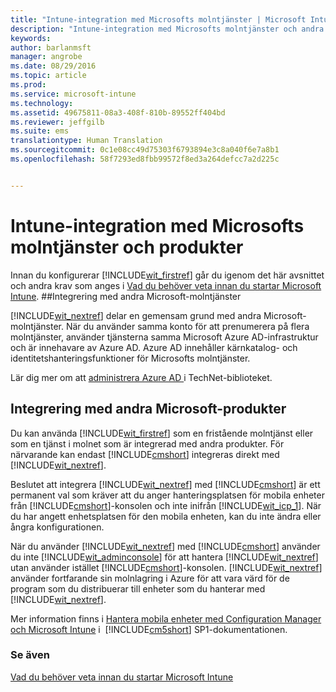 ```yaml
---
title: "Intune-integration med Microsofts molntjänster | Microsoft Intune"
description: "Intune-integration med Microsofts molntjänster och andra Microsoft-produkter"
keywords: 
author: barlanmsft
manager: angrobe
ms.date: 08/29/2016
ms.topic: article
ms.prod: 
ms.service: microsoft-intune
ms.technology: 
ms.assetid: 49675811-08a3-408f-810b-89552ff404bd
ms.reviewer: jeffgilb
ms.suite: ems
translationtype: Human Translation
ms.sourcegitcommit: 0c1e08cc49d75303f6793894e3c8a040f6e7a8b1
ms.openlocfilehash: 58f7293ed8fbb99572f8ed3a264defcc7a2d225c


---
```


# Intune-integration med Microsofts molntjänster och produkter

Innan du konfigurerar [!INCLUDE[wit_firstref](../includes/wit_firstref_md.md)] går du igenom det här avsnittet och andra krav som anges i [Vad du behöver veta innan du startar Microsoft Intune](what-to-know-before-you-start-microsoft-intune.md).
##Integrering med andra Microsoft-molntjänster


[!INCLUDE[wit_nextref](../includes/wit_nextref_md.md)] delar en gemensam grund med andra Microsoft-molntjänster. När du använder samma konto för att prenumerera på flera molntjänster, använder tjänsterna samma Microsoft Azure AD-infrastruktur och är innehavare av Azure AD. Azure AD innehåller kärnkatalog- och identitetshanteringsfunktioner för Microsofts molntjänster.

Lär dig mer om att [administrera Azure AD ](http://technet.microsoft.com/library/hh967611.aspx) i TechNet-biblioteket.

## Integrering med andra Microsoft-produkter
Du kan använda [!INCLUDE[wit_firstref](../includes/wit_firstref_md.md)] som en fristående molntjänst eller som en tjänst i molnet som är integrerad med andra produkter. För närvarande kan endast [!INCLUDE[cmshort](../includes/cmshort_md.md)] integreras direkt med [!INCLUDE[wit_nextref](../includes/wit_nextref_md.md)].

Beslutet att integrera [!INCLUDE[wit_nextref](../includes/wit_nextref_md.md)] med [!INCLUDE[cmshort](../includes/cmshort_md.md)] är ett permanent val som kräver att du anger hanteringsplatsen för mobila enheter från [!INCLUDE[cmshort](../includes/cmshort_md.md)]-konsolen och inte inifrån [!INCLUDE[wit_icp_1](../includes/wit_icp_1_md.md)]. När du har angett enhetsplatsen för den mobila enheten, kan du inte ändra eller ångra konfigurationen.

När du använder [!INCLUDE[wit_nextref](../includes/wit_nextref_md.md)] med [!INCLUDE[cmshort](../includes/cmshort_md.md)] använder du inte [!INCLUDE[wit_adminconsole](../includes/wit_adminconsole_md.md)] för att hantera [!INCLUDE[wit_nextref](../includes/wit_nextref_md.md)] utan använder istället [!INCLUDE[cmshort](../includes/cmshort_md.md)]-konsolen. [!INCLUDE[wit_nextref](../includes/wit_nextref_md.md)] använder fortfarande sin molnlagring i Azure för att vara värd för de program som du distribuerar till enheter som du hanterar med [!INCLUDE[wit_nextref](../includes/wit_nextref_md.md)].

Mer information finns i [Hantera mobila enheter med Configuration Manager och Microsoft Intune](http://msdn.microsoft.com/library/2c6bd0e5-d436-41c8-bf38-30152d76be10) i  [!INCLUDE[cm5short](../includes/cm5short_md.md)] SP1-dokumentationen.

### Se även
[Vad du behöver veta innan du startar Microsoft Intune](what-to-know-before-you-start-microsoft-intune.md)



<!--HONumber=Aug16_HO5-->


